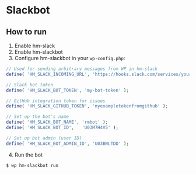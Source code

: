 # Slackbot

## How to run

1. Enable hm-slack
2. Enable hm-slackbot
3. Configure hm-slackbot in your `wp-config.php`:

```php
// Used for sending arbitrary messages from WP in hm-slack
define( 'HM_SLACK_INCOMING_URL', 'https://hooks.slack.com/services/your/incoming' );

// Slack bot token
define( 'HM_SLACK_BOT_TOKEN', 'my-bot-token' );

// GitHub integration token for issues
define( 'HM_SLACK_GITHUB_TOKEN', 'myexampletokenfromgithub' );

// Set up the bot's name
define( 'HM_SLACK_BOT_NAME', 'rmbot' );
define( 'HM_SLACK_BOT_ID',   'U03M7H4V5' );

// Set up bot admin (user ID)
define( 'HM_SLACK_BOT_ADMIN_ID', 'U03BWLTDD' );
```

4. Run the bot
```bash
$ wp hm-slackbot run
```
